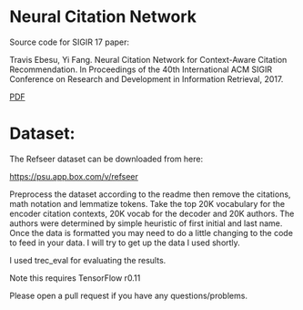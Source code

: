 # Neural Citation Network
Source code for SIGIR 17 paper:

Travis Ebesu, Yi Fang. Neural Citation Network for Context-Aware Citation Recommendation. In Proceedings of the 40th International ACM SIGIR Conference on Research and Development in Information Retrieval, 2017.

[PDF](http://www.cse.scu.edu/~yfang/NCN.pdf)


# Dataset:
The Refseer dataset can be downloaded from here:

https://psu.app.box.com/v/refseer

Preprocess the dataset according to the readme then remove the citations, math notation and lemmatize tokens. Take the top 20K vocabulary for the encoder citation contexts, 20K vocab for the decoder and 20K authors. The authors were determined by simple heuristic of first initial and last name. Once the data is formatted you may need to do a little changing to the code to feed in your data. I will try to get up the data I used shortly.

I used trec_eval for evaluating the results.


Note this requires TensorFlow r0.11


Please open a pull request if you have any questions/problems.
